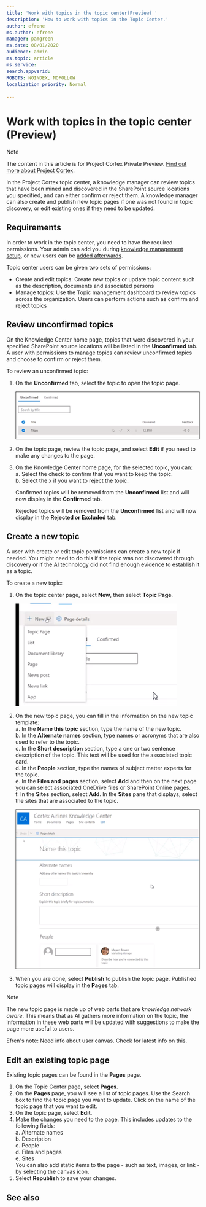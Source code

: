 ```yaml
---
title: 'Work with topics in the topic center(Preview) '
description: 'How to work with topics in the Topic Center.'
author: efrene
ms.author: efrene
manager: pamgreen
ms.date: 08/01/2020
audience: admin
ms.topic: article
ms.service: 
search.appverid: 
ROBOTS: NOINDEX, NOFOLLOW
localization_priority: Normal

---
```

# Work with topics in the topic center (Preview)

> [!Note] 
> The content in this article is for Project Cortex Private Preview. [Find out more about Project Cortex](https://aka.ms/projectcortex).


In the Project Cortex topic center, a knowledge manager can review topics that have been mined and discovered in the SharePoint source locations you specified, and can either confirm or reject them. A knowledge manager can also create and publish new topic pages if one was not found in topic discovery, or edit existing ones if they need to be updated.

## Requirements

In order to work in the topic center, you need to have the required permissions. Your admin can add you during [knowledge management setup](set-up-knowledge-network.md), or new users can be [added afterwards](give-user-permissions-to-the-topic-center.md).

Topic center users can be given two sets of permissions:

- Create and edit topics: Create new topics or update topic content such as the description, documents and associated persons
- Manage topics: Use the Topic management dashboard to review topics across the organization. Users can perform actions such as confirm and reject topics


## Review unconfirmed topics

On the Knowledge Center home page, topics that were discovered in your specified SharePoint source locations will be listed in the **Unconfirmed** tab. A user with permissions to manage topics can review unconfirmed topics and choose to confirm or reject them.


To review an unconfirmed topic:

1. On the **Unconfirmed** tab, select the topic to open the topic page.</br>

    ![Unconfirmed topics](../media/content-understanding/k-unconfirmed-topics.png) </br>

1. On the topic page, review the topic page, and select **Edit** if you need to make any changes to the page.
2. On the Knowledge Center home page, for the selected topic, you can:</br>
    a. Select the check to confirm that you want to keep the topic.</br>
    b. Select the x if you want to reject the topic.</br>

    Confirmed topics will be removed from the **Unconfirmed** list and will now display in the **Confirmed** tab.</br>

    Rejected topics will be removed from the **Unconfirmed** list and will now display in the **Rejected or Excluded** tab.</br>
    
   
## Create a new topic

A user with create or edit topic permissions can create a new topic if needed. You might need to do this if the topic was not discovered through discovery or if the AI technology did not find enough evidence to establish it as a topic.

To create a new topic:
1. On the topic center page, select **New**, then select **Topic Page**.</br>

    ![New topic](../media/content-understanding/k-new-topic.png) </br>

2. On the new topic page, you can fill in the information on the new topic template:</br>
    a. In the **Name this topic** section, type the name of the new topic.</br>
    b. In the **Alternate names** section, type names or acronyms that are also used to refer to the topic.</br>
    c. In the **Short description** section, type a one or two sentence description of the topic. This text will be used for the associated topic card.</br>
    d. In the **People** section, type the names of subject matter experts for the topic.</br>
    e. In the **Files and pages** section, select **Add** and then on the next page you can select associated OneDrive files or SharePoint Online pages.</br>
    f. In the **Sites** section, select **Add**. In the  **Sites** pane that displays, select the sites that are associated to the topic.</br>

    ![New topic page](../media/content-understanding/k-new-topic-page.png) </br>
3. When you are done, select **Publish** to publish the topic page. Published topic pages will display in the **Pages** tab.

> [!Note] 
> The new topic page is made up of web parts that are *knowledge network aware*. This means that as AI gathers more information on the topic, the information in these web parts will be updated with suggestions to make the page more useful to users.

Efren's note: Need info about user canvas. Check for latest info on this.


## Edit an existing topic page

Existing topic pages can be found in the **Pages** page. 

1. On the Topic Center page, select **Pages**.
2. On the **Pages** page, you will see a list of topic pages. Use the Search box to find the topic page you want to update. Click on the name of the topic page that you want to edit.
3. On the topic page, select **Edit**. 
4. Make the changes you need to the page. This includes updates to the following fields:</br>
    a. Alternate names</br>
    b. Description</br>
    c. People</br>
    d. Files and pages</br>
    e. Sites</br>
    You can also add static items to the page - such as text, images, or link - by selecting the canvas icon.
5. Select **Republish** to save your changes.

## See also



  






